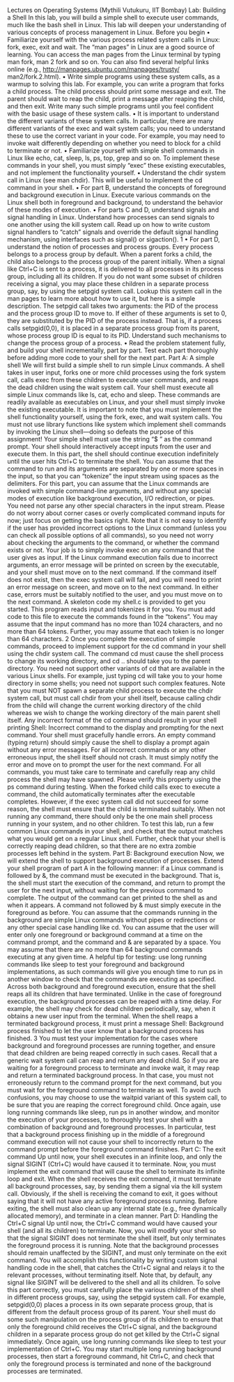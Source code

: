 Lectures on Operating Systems (Mythili Vutukuru, IIT Bombay)
Lab: Building a Shell
In this lab, you will build a simple shell to execute user commands, much like the bash shell in
Linux. This lab will deepen your understanding of various concepts of process management in Linux.
Before you begin
• Familiarize yourself with the various process related system calls in Linux: fork, exec, exit
and wait. The “man pages” in Linux are a good source of learning. You can access the man
pages from the Linux terminal by typing man fork, man 2 fork and so on. You can also find
several helpful links online (e.g., http://manpages.ubuntu.com/manpages/trusty/
man2/fork.2.html).
• Write simple programs using these system calls, as a warmup to solving this lab. For example,
you can write a program that forks a child process. The child process should print some message
and exit. The parent should wait to reap the child, print a message after reaping the child, and
then exit. Write many such simple programs until you feel confident with the basic usage of these
system calls.
• It is important to understand the different variants of these system calls. In particular, there are
many different variants of the exec and wait system calls; you need to understand these to use
the correct variant in your code. For example, you may need to invoke wait differently depending
on whether you need to block for a child to terminate or not.
• Familiarize yourself with simple shell commands in Linux like echo, cat, sleep, ls, ps,
top, grep and so on. To implement these commands in your shell, you must simply “exec”
these existing executables, and not implement the functionality yourself.
• Understand the chdir system call in Linux (see man chdir). This will be useful to implement
the cd command in your shell.
• For part B, understand the concepts of foreground and background execution in Linux. Execute
various commands on the Linux shell both in foreground and background, to understand the behavior of these modes of execution.
• For parts C and D, understand signals and signal handling in Linux. Understand how processes can
send signals to one another using the kill system call. Read up on how to write custom signal
handlers to “catch” signals and override the default signal handling mechanism, using interfaces
such as signal() or sigaction().
1
• For part D, understand the notion of processes and process groups. Every process belongs to a
process group by default. When a parent forks a child, the child also belongs to the process group
of the parent initially. When a signal like Ctrl+C is sent to a process, it is delivered to all processes
in its process group, including all its children. If you do not want some subset of children receiving
a signal, you may place these children in a separate process group, say, by using the setpgid
system call. Lookup this system call in the man pages to learn more about how to use it, but
here is a simple description. The setpgid call takes two arguments: the PID of the process
and the process group ID to move to. If either of these arguments is set to 0, they are substituted
by the PID of the process instead. That is, if a process calls setpgid(0,0), it is placed in a
separate process group from its parent, whose process group ID is equal to its PID. Understand
such mechanisms to change the process group of a process.
• Read the problem statement fully, and build your shell incrementally, part by part. Test each part
thoroughly before adding more code to your shell for the next part.
Part A: A simple shell
We will first build a simple shell to run simple Linux commands. A shell takes in user input, forks
one or more child processes using the fork system call, calls exec from these children to execute
user commands, and reaps the dead children using the wait system call. Your shell must execute all
simple Linux commands like ls, cat, echo and sleep. These commands are readily available as
executables on Linux, and your shell must simply invoke the existing executable. It is important to note
that you must implement the shell functionality yourself, using the fork, exec, and wait system calls. You
must not use library functions like system which implement shell commands by invoking the Linux
shell—doing so defeats the purpose of this assignment!
Your simple shell must use the string “$ ” as the command prompt. Your shell should interactively
accept inputs from the user and execute them. In this part, the shell should continue execution indefinitely
until the user hits Ctrl+C to terminate the shell. You can assume that the command to run and its
arguments are separated by one or more spaces in the input, so that you can “tokenize” the input stream
using spaces as the delimiters. For this part, you can assume that the Linux commands are invoked
with simple command-line arguments, and without any special modes of execution like background
execution, I/O redirection, or pipes. You need not parse any other special characters in the input stream.
Please do not worry about corner cases or overly complicated command inputs for now; just focus on
getting the basics right.
Note that it is not easy to identify if the user has provided incorrect options to the Linux command
(unless you can check all possible options of all commands), so you need not worry about checking the
arguments to the command, or whether the command exists or not. Your job is to simply invoke exec
on any command that the user gives as input. If the Linux command execution fails due to incorrect
arguments, an error message will be printed on screen by the executable, and your shell must move on
to the next command. If the command itself does not exist, then the exec system call will fail, and you
will need to print an error message on screen, and move on to the next command. In either case, errors
must be suitably notified to the user, and you must move on to the next command.
A skeleton code my shell.c is provided to get you started. This program reads input and tokenizes
it for you. You must add code to this file to execute the commands found in the “tokens”. You may
assume that the input command has no more than 1024 characters, and no more than 64 tokens. Further,
you may assume that each token is no longer than 64 characters.
2
Once you complete the execution of simple commands, proceed to implement support for the cd
command in your shell using the chdir system call. The command cd <directoryname> must
cause the shell process to change its working directory, and cd .. should take you to the parent
directory. You need not support other variants of cd that are available in the various Linux shells. For
example, just typing cd will take you to your home directory in some shells; you need not support such
complex features. Note that you must NOT spawn a separate child process to execute the chdir system
call, but must call chdir from your shell itself, because calling chdir from the child will change
the current working directory of the child whereas we wish to change the working directory of the main
parent shell itself. Any incorrect format of the cd command should result in your shell printing Shell:
Incorrect command to the display and prompting for the next command.
Your shell must gracefully handle errors. An empty command (typing return) should simply cause
the shell to display a prompt again without any error messages. For all incorrect commands or any other
erroneous input, the shell itself should not crash. It must simply notify the error and move on to prompt
the user for the next command.
For all commands, you must take care to terminate and carefully reap any child process the shell may
have spawned. Please verify this property using the ps command during testing. When the forked child
calls exec to execute a command, the child automatically terminates after the executable completes.
However, if the exec system call did not succeed for some reason, the shell must ensure that the child
is terminated suitably. When not running any command, there should only be the one main shell process
running in your system, and no other children.
To test this lab, run a few common Linux commands in your shell, and check that the output matches
what you would get on a regular Linux shell. Further, check that your shell is correctly reaping dead
children, so that there are no extra zombie processes left behind in the system.
Part B: Background execution
Now, we will extend the shell to support background execution of processes. Extend your shell program
of part A in the following manner: if a Linux command is followed by &, the command must be executed
in the background. That is, the shell must start the execution of the command, and return to prompt the
user for the next input, without waiting for the previous command to complete. The output of the
command can get printed to the shell as and when it appears. A command not followed by & must
simply execute in the foreground as before.
You can assume that the commands running in the background are simple Linux commands without
pipes or redirections or any other special case handling like cd. You can assume that the user will enter
only one foreground or background command at a time on the command prompt, and the command and
& are separated by a space. You may assume that there are no more than 64 background commands
executing at any given time. A helpful tip for testing: use long running commands like sleep to test
your foreground and background implementations, as such commands will give you enough time to run
ps in another window to check that the commands are executing as specified.
Across both background and foreground execution, ensure that the shell reaps all its children that
have terminated. Unlike in the case of foreground execution, the background processes can be reaped
with a time delay. For example, the shell may check for dead children periodically, say, when it obtains
a new user input from the terminal. When the shell reaps a terminated background process, it must print
a message Shell: Background process finished to let the user know that a background
process has finished.
3
You must test your implementation for the cases where background and foreground processes are
running together, and ensure that dead children are being reaped correctly in such cases. Recall that a
generic wait system call can reap and return any dead child. So if you are waiting for a foreground
process to terminate and invoke wait, it may reap and return a terminated background process. In that
case, you must not erroneously return to the command prompt for the next command, but you must wait
for the foreground command to terminate as well. To avoid such confusions, you may choose to use the
waitpid variant of this system call, to be sure that you are reaping the correct foreground child. Once
again, use long running commands like sleep, run ps in another window, and monitor the execution
of your processes, to thoroughly test your shell with a combination of background and foreground processes. In particular, test that a background process finishing up in the middle of a foreground command
execution will not cause your shell to incorrectly return to the command prompt before the foreground
command finishes.
Part C: The exit command
Up until now, your shell executes in an infinite loop, and only the signal SIGINT (Ctrl+C) would have
caused it to terminate. Now, you must implement the exit command that will cause the shell to terminate its infinite loop and exit. When the shell receives the exit command, it must terminate all
background processes, say, by sending them a signal via the kill system call. Obviously, if the shell is
receiving the comand to exit, it goes without saying that it will not have any active foreground process
running. Before exiting, the shell must also clean up any internal state (e.g., free dynamically allocated
memory), and terminate in a clean manner.
Part D: Handling the Ctrl+C signal
Up until now, the Ctrl+C command would have caused your shell (and all its children) to terminate.
Now, you will modify your shell so that the signal SIGINT does not terminate the shell itself, but only
terminates the foreground process it is running. Note that the background processes should remain
unaffected by the SIGINT, and must only terminate on the exit command. You will accomplish this
functionality by writing custom signal handling code in the shell, that catches the Ctrl+C signal and
relays it to the relevant processes, without terminating itself.
Note that, by default, any signal like SIGINT will be delivered to the shell and all its children. To
solve this part correctly, you must carefully place the various children of the shell in different process
groups, say, using the setpgid system call. For example, setpgid(0,0) places a process in its own
separate process group, that is different from the default process group of its parent. Your shell must do
some such manipulation on the process group of its children to ensure that only the foreground child
receives the Ctrl+C signal, and the background children in a separate process group do not get killed by
the Ctrl+C signal immediately.
Once again, use long running commands like sleep to test your implementation of Ctrl+C. You
may start multiple long running background processes, then start a foreground command, hit Ctrl+C,
and check that only the foreground process is terminated and none of the background processes are
terminated.
